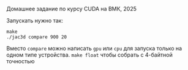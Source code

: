 Домашнее задание по курсу CUDA на ВМК, 2025

Запускать нужно так:
```
make
./jac3d compare 900 20
```
Вместо `compare` можно написать `gpu` или `cpu` для запуска только на одном типе устройства.
`make float` чтобы собрать с 4-байтной точностью
